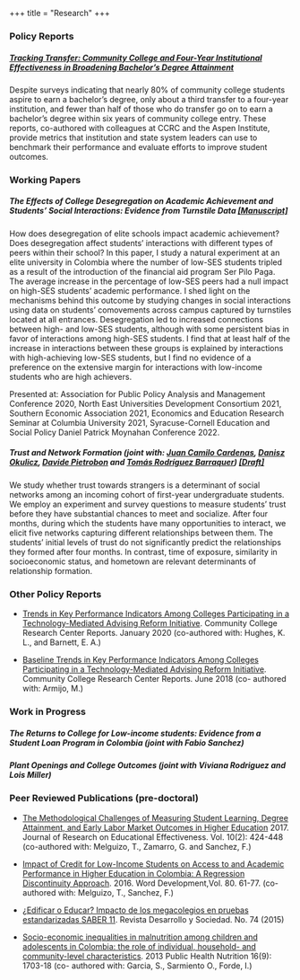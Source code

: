 +++
title = "Research"
+++

### Policy Reports

##### [Tracking Transfer: Community College and Four-Year Institutional Effectiveness in Broadening Bachelor’s Degree Attainment](https://ccrc.tc.columbia.edu/publications/Tracking-Transfer-Community-College-and-Four-Year-Institutional-Effectiveness-in-Broadening-Bachelors-Degree-Attainment.html)

Despite surveys indicating that nearly 80% of community college students aspire to earn a bachelor’s degree, only about a third transfer to a four-year institution, and fewer than half of those who do transfer go on to earn a bachelor’s degree within six years of community college entry. These reports, co-authored with colleagues at CCRC and the Aspen Institute, provide metrics that institution and state system leaders can use to benchmark their performance and evaluate efforts to improve student outcomes.

### Working Papers
##### The Effects of College Desegregation on Academic Achievement and Students’ Social Interactions: Evidence from Turnstile Data [[Manuscript]](/static/Velasco_turnstiles_diversity2023.pdf)
How does desegregation of elite schools impact academic achievement? Does desegregation affect students’ interactions with different types of peers within their school? In this paper, I study a natural experiment at an elite university in Colombia where the number of low-SES students tripled as a result of the introduction of the financial aid program Ser Pilo Paga. The average increase in the percentage of low-SES peers had a null impact on high-SES students’ academic performance. I shed light on the mechanisms behind this outcome by studying changes in social interactions using data on students’ comovements across campus captured by turnstiles located at all entrances.
Desegregation led to increased connections between high- and low-SES students, although with some persistent bias in favor of interactions among high-SES students. I find that at least half of the increase in interactions between these groups is explained by interactions with high-achieving low-SES students, but I find no evidence of a preference on the extensive margin for interactions with low-income students who are high achievers.

Presented at: Association for Public Policy Analysis and Management Conference 2020, North East Universities Development Consortium 2021, Southern Economic Association 2021, Economics and Education Research Seminar at Columbia University 2021, Syracuse-Cornell Education and Social Policy Daniel Patrick Moynahan Conference 2022.

##### Trust and Network Formation (joint with: [Juan Camilo Cardenas](https://economia.uniandes.edu.co/profesores/juan-camilo-cardenas), [Danisz Okulicz](https://www.okulicz.eu/research), [Davide Pietrobon](https://sites.google.com/view/davide-pietrobon/research?authuser=0) and [Tomás Rodríguez Barraquer](https://sites.google.com/site/tomasrodriguezbarraquer/)) [[Draft]](/static/trust_paper.pdf)

We study whether trust towards strangers is a determinant of social networks among an incoming cohort of first-year undergraduate students. We employ an experiment and survey questions to measure students’ trust before they have substantial chances to meet and socialize. After four months, during which the students have many opportunities to interact, we elicit five networks capturing different relationships between them. The students’ initial levels of trust do not significantly predict the relationships they formed after four months. In contrast, time of exposure, similarity in socioeconomic status, and hometown are relevant determinants of relationship formation.

### Other Policy Reports

* [Trends in Key Performance Indicators Among Colleges Participating in a Technology-Mediated Advising Reform Initiative](https://ccrc.tc.columbia.edu/publications/kpis-technology-mediated-advising-reform.html). Community College Research Center Reports. January 2020 (co-authored with: Hughes, K. L., and Barnett, E. A.)

* [Baseline Trends in Key Performance Indicators Among Colleges Participating in a Technology-Mediated Advising Reform Initiative](https://ccrc.tc.columbia.edu/publications/baseline-kpis-technology-mediated-advising-reform.html). Community College Research Center Reports. June 2018 (co- authored with: Armijo, M.)


### Work in Progress

##### The Returns to College for Low-income students: Evidence from a Student Loan Program in Colombia (joint with Fabio Sanchez)

##### Plant Openings and College Outcomes (joint with Viviana Rodriguez and Lois Miller)


### Peer Reviewed Publications (pre-doctoral)

* [The Methodological Challenges of Measuring Student Learning, Degree Attainment, and Early Labor Market Outcomes in Higher Education](https://doi.org/10.1080/19345747.2016.1238985) 2017. Journal of Research on Educational Effectiveness. Vol. 10(2): 424-448 (co-authored with: Melguizo, T., Zamarro, G. and Sanchez, F.)

* [Impact of Credit for Low-Income Students on Access to and Academic Performance in Higher Education in Colombia: A Regression Discontinuity Approach](https://doi.org/10.1016/j.worlddev.2015.11.018). 2016. Word Development,Vol. 80. 61-77. (co- authored with: Melguizo, T., Sanchez, F.)

* [¿Edificar o Educar? Impacto de los megacolegios en pruebas estandarizadas SABER 11](https://revistas.uniandes.edu.co/doi/pdf/10.13043/dys.74.4). Revista Desarrollo y Sociedad. No. 74 (2015)

* [Socio-economic inequalities in malnutrition among children and adolescents in Colombia: the role of individual, household- and community-level characteristics](https://www.cambridge.org/core/journals/public-health-nutrition/article/socioeconomic-inequalities-in-malnutrition-among-children-and-adolescents-in-colombia-the-role-of-individual-household-and-communitylevel-characteristics/C51E7686D1114530155B92A0C2C86738). 2013 Public Health Nutrition 16(9): 1703-18 (co- authored with: Garcia, S., Sarmiento O., Forde, I.)
